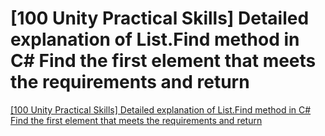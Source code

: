 # [100 Unity Practical Skills]  Detailed explanation of List.Find method in C# Find the first element that meets the requirements and return
[[100 Unity Practical Skills]  Detailed explanation of List.Find method in C# Find the first element that meets the requirements and return](https://aiwithcloud.com/2022/09/19/100_unity_practical_skills__detailed_explanation_of_list-find_method_in_c_find_the_first_element_that_meets_the_requirements_and_return/)